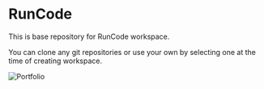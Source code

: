 # RunCode

This is base repository for RunCode workspace.

You can clone any git repositories or use your own by selecting one at the time of creating workspace.

![Portfolio]([http://url/to/img.png](https://res.cloudinary.com/diptulwgs/image/upload/v1726395359/Screenshot_2024-09-15_154536_aln1ux.png))
